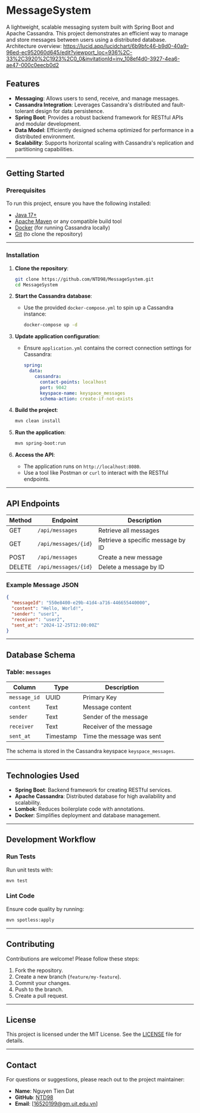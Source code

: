 
# MessageSystem

A lightweight, scalable messaging system built with Spring Boot and Apache Cassandra. This project demonstrates an efficient way to manage and store messages between users using a distributed database.
Architecture overview: https://lucid.app/lucidchart/6b9bfc46-b9d0-40a9-96ed-ec952060d645/edit?viewport_loc=936%2C-33%2C3920%2C1923%2C0_0&invitationId=inv_108ef4d0-3927-4ea6-ae47-000c0eecb0d2
## Features

- **Messaging**: Allows users to send, receive, and manage messages.
- **Cassandra Integration**: Leverages Cassandra's distributed and fault-tolerant design for data persistence.
- **Spring Boot**: Provides a robust backend framework for RESTful APIs and modular development.
- **Data Model**: Efficiently designed schema optimized for performance in a distributed environment.
- **Scalability**: Supports horizontal scaling with Cassandra's replication and partitioning capabilities.

---

## Getting Started

### Prerequisites

To run this project, ensure you have the following installed:

- [Java 17+](https://adoptopenjdk.net/)
- [Apache Maven](https://maven.apache.org/) or any compatible build tool
- [Docker](https://www.docker.com/) (for running Cassandra locally)
- [Git](https://git-scm.com/) (to clone the repository)

---

### Installation

1. **Clone the repository**:
   ```bash
   git clone https://github.com/NTD98/MessageSystem.git
   cd MessageSystem
   ```

2. **Start the Cassandra database**:
    - Use the provided `docker-compose.yml` to spin up a Cassandra instance:
      ```bash
      docker-compose up -d
      ```

3. **Update application configuration**:
    - Ensure `application.yml` contains the correct connection settings for Cassandra:
      ```yaml
      spring:
        data:
          cassandra:
            contact-points: localhost
            port: 9042
            keyspace-name: keyspace_messages
            schema-action: create-if-not-exists
      ```

4. **Build the project**:
   ```bash
   mvn clean install
   ```

5. **Run the application**:
   ```bash
   mvn spring-boot:run
   ```

6. **Access the API**:
    - The application runs on `http://localhost:8080`.
    - Use a tool like Postman or `curl` to interact with the RESTful endpoints.

---

## API Endpoints

| Method | Endpoint                  | Description                       |
|--------|---------------------------|-----------------------------------|
| GET    | `/api/messages`           | Retrieve all messages            |
| GET    | `/api/messages/{id}`      | Retrieve a specific message by ID|
| POST   | `/api/messages`           | Create a new message             |
| DELETE | `/api/messages/{id}`      | Delete a message by ID           |

### Example Message JSON
```json
{
  "messageId": "550e8400-e29b-41d4-a716-446655440000",
  "content": "Hello, World!",
  "sender": "user1",
  "receiver": "user2",
  "sent_at": "2024-12-25T12:00:00Z"
}
```

---

## Database Schema

### Table: `messages`

| Column         | Type    | Description                     |
|----------------|---------|---------------------------------|
| `message_id`   | UUID    | Primary Key                     |
| `content`      | Text    | Message content                 |
| `sender`       | Text    | Sender of the message           |
| `receiver`     | Text    | Receiver of the message         |
| `sent_at`      | Timestamp | Time the message was sent       |

The schema is stored in the Cassandra keyspace `keyspace_messages`.

---

## Technologies Used

- **Spring Boot**: Backend framework for creating RESTful services.
- **Apache Cassandra**: Distributed database for high availability and scalability.
- **Lombok**: Reduces boilerplate code with annotations.
- **Docker**: Simplifies deployment and database management.

---

## Development Workflow

### Run Tests
Run unit tests with:
```bash
mvn test
```

### Lint Code
Ensure code quality by running:
```bash
mvn spotless:apply
```

---

## Contributing

Contributions are welcome! Please follow these steps:

1. Fork the repository.
2. Create a new branch (`feature/my-feature`).
3. Commit your changes.
4. Push to the branch.
5. Create a pull request.

---

## License

This project is licensed under the MIT License. See the [LICENSE](LICENSE) file for details.

---

## Contact

For questions or suggestions, please reach out to the project maintainer:

- **Name**: Nguyen Tien Dat
- **GitHub**: [NTD98](https://github.com/NTD98)
- **Email**: [16520199@gm.uit.edu.vn]
